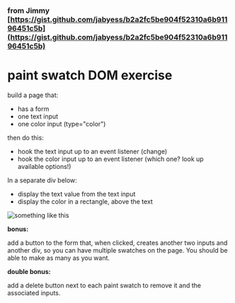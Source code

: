 ### from Jimmy [https://gist.github.com/jabyess/b2a2fc5be904f52310a6b91196451c5b](https://gist.github.com/jabyess/b2a2fc5be904f52310a6b91196451c5b)
# paint swatch DOM exercise

build a page that:

* has a form
* one text input
* one color input (type="color")

then do this: 

* hook the text input up to an event listener (change)
* hook the color input up to an event listener (which one? look up available options!)

In a separate div below:

* display the text value from the text input
* display the color in a rectangle, above the text

![something like this](https://www.materials-world.com/paint-colors/valspar_lows_laura_ashley/valspar_lowes_tradition/images/Valspar_Lowes_Tradition_07.gif)

**bonus:**

add a button to the form that, when clicked, creates another two inputs and another div, so you can have multiple swatches on the page. You should be able to make as many as you want.

**double bonus:**

add a delete button next to each paint swatch to remove it and the associated inputs.
